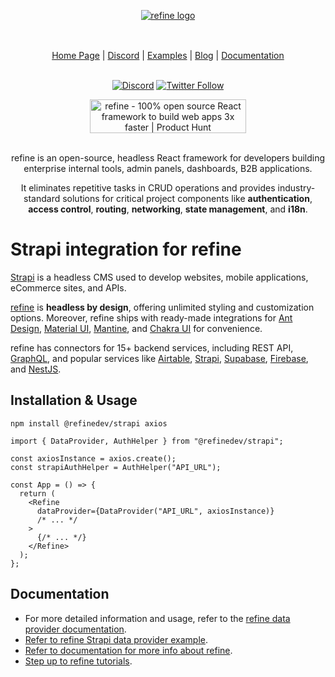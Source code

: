 <div align="center" style="margin: 30px;">
    <a href="https://refine.dev">
    <img alt="refine logo" src="https://refine.ams3.cdn.digitaloceanspaces.com/readme/refine-readme-banner.png">
    </a>
</div>

<br/>

<div align="center">
    <a href="https://refine.dev">Home Page</a> |
    <a href="https://discord.gg/refine">Discord</a> |
    <a href="https://refine.dev/examples/">Examples</a> | 
    <a href="https://refine.dev/blog/">Blog</a> | 
    <a href="https://refine.dev/docs/">Documentation</a>

<br/>   
<br/>

[![Discord](https://img.shields.io/discord/837692625737613362.svg?label=&logo=discord&logoColor=ffffff&color=7389D8&labelColor=6A7EC2)](https://discord.gg/refine)
[![Twitter Follow](https://img.shields.io/twitter/follow/refine_dev?style=social)](https://twitter.com/refine_dev)


<a href="https://www.producthunt.com/posts/refine-3?utm_source=badge-top-post-badge&utm_medium=badge&utm_souce=badge-refine&#0045;3" target="_blank"><img src="https://api.producthunt.com/widgets/embed-image/v1/top-post-badge.svg?post_id=362220&theme=light&period=daily" alt="refine - 100&#0037;&#0032;open&#0032;source&#0032;React&#0032;framework&#0032;to&#0032;build&#0032;web&#0032;apps&#0032;3x&#0032;faster | Product Hunt" style="width: 250px; height: 54px;" width="250" height="54" /></a>

</div>


<br/>






<div align="center">refine is an open-source, headless React framework for developers building enterprise internal tools, admin panels, dashboards, B2B applications.

<br/>

It eliminates repetitive tasks in CRUD operations and provides industry-standard solutions for critical project components like **authentication**, **access control**, **routing**, **networking**, **state management**, and **i18n**. 

</div>





# Strapi integration for refine


[Strapi](https://strapi.io/) is a headless CMS used to develop websites, mobile applications, eCommerce sites, and APIs.

[refine](https://refine.dev/) is **headless by design**, offering unlimited styling and customization options. Moreover, refine ships with ready-made integrations for [Ant Design](https://ant.design/), [Material UI](https://mui.com/material-ui/getting-started/overview/), [Mantine](https://mantine.dev/), and [Chakra UI](https://chakra-ui.com/) for convenience.

  refine has connectors for 15+ backend services, including REST API, [GraphQL](https://graphql.org/), and popular services like [Airtable](https://www.airtable.com/), [Strapi](https://strapi.io/), [Supabase](https://supabase.com/), [Firebase](https://firebase.google.com/), and [NestJS](https://nestjs.com/).





## Installation & Usage

```
npm install @refinedev/strapi axios
```

```tsx
import { DataProvider, AuthHelper } from "@refinedev/strapi";

const axiosInstance = axios.create();
const strapiAuthHelper = AuthHelper("API_URL");

const App = () => {
  return (
    <Refine
      dataProvider={DataProvider("API_URL", axiosInstance)}
      /* ... */
    >
      {/* ... */}
    </Refine>
  );
};
```

## Documentation
- For more detailed information and usage, refer to the [refine data provider documentation](https://refine.dev/docs/core/providers/data-provider).
- [Refer to refine Strapi data provider example](https://refine.dev/docs/examples/data-provider/strapi/).
- [Refer to documentation for more info about refine](https://refine.dev/docs/).
- [Step up to refine tutorials](https://refine.dev/docs/tutorial/introduction/index/).
